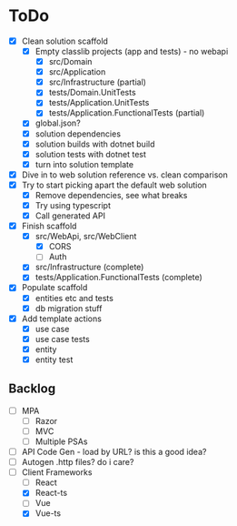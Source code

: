 # ToDo

- [x] Clean solution scaffold
  - [x] Empty classlib projects (app and tests) - no webapi
    - [x] src/Domain
    - [x] src/Application
    - [x] src/Infrastructure (partial)
    - [x] tests/Domain.UnitTests
    - [x] tests/Application.UnitTests
    - [x] tests/Application.FunctionalTests (partial)
  - [x] global.json?
  - [x] solution dependencies
  - [x] solution builds with dotnet build
  - [x] solution tests with dotnet test
  - [x] turn into solution template
- [x] Dive in to web solution reference vs. clean comparison
- [x] Try to start picking apart the default web solution
  - [x] Remove dependencies, see what breaks
  - [x] Try using typescript
  - [x] Call generated API
- [x] Finish scaffold
  - [x] src/WebApi, src/WebClient
    - [x] CORS
    - [ ] Auth
  - [x] src/Infrastructure (complete)
  - [x] tests/Application.FunctionalTests (complete)
- [x] Populate scaffold
  - [x] entities etc and tests
  - [x] db migration stuff
- [x] Add template actions
  - [x] use case
  - [x] use case tests
  - [x] entity
  - [x] entity test

## Backlog

- [ ] MPA
  - [ ] Razor
  - [ ] MVC
  - [ ] Multiple PSAs
- [ ] API Code Gen - load by URL? is this a good idea?
- [ ] Autogen .http files? do i care?
- [ ] Client Frameworks
  - [ ] React
  - [x] React-ts
  - [ ] Vue
  - [x] Vue-ts
